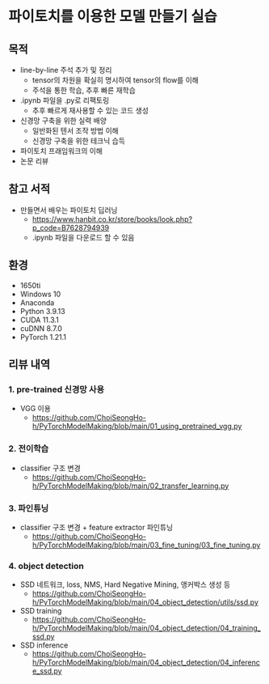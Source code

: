 # 파이토치를 이용한 모델 만들기 실습    
## 목적   
- line-by-line 주석 추가 및 정리   
  - tensor의 차원을 확실히 명시하여 tensor의 flow를 이해   
  - 주석을 통한 학습, 추후 빠른 재학습
- .ipynb 파일을 .py로 리팩토링
  - 추후 빠르게 재사용할 수 있는 코드 생성   
- 신경망 구축을 위한 실력 배양   
  - 일반화된 텐서 조작 방법 이해   
  - 신경망 구축을 위한 테크닉 습득   
- 파이토치 프래임워크의 이해   
- 논문 리뷰
## 참고 서적
- 만들면서 배우는 파이토치 딥러닝   
  - https://www.hanbit.co.kr/store/books/look.php?p_code=B7628794939
  - .ipynb 파일을 다운로드 할 수 있음
## 환경
- 1650ti    
- Windows 10    
- Anaconda    
- Python 3.9.13    
- CUDA 11.3.1    
- cuDNN 8.7.0    
- PyTorch 1.21.1    
## 리뷰 내역
### 1. pre-trained 신경망 사용
- VGG 이용   
  - https://github.com/ChoiSeongHo-h/PyTorchModelMaking/blob/main/01_using_pretrained_vgg.py
### 2. 전이학습
- classifier 구조 변경   
  - https://github.com/ChoiSeongHo-h/PyTorchModelMaking/blob/main/02_transfer_learning.py
### 3. 파인튜닝
- classifier 구조 변경 + feature extractor 파인튜닝   
  - https://github.com/ChoiSeongHo-h/PyTorchModelMaking/blob/main/03_fine_tuning/03_fine_tuning.py
### 4. object detection
- SSD 네트워크, loss, NMS, Hard Negative Mining, 앵커박스 생성 등    
  - https://github.com/ChoiSeongHo-h/PyTorchModelMaking/blob/main/04_object_detection/utils/ssd.py
- SSD training
  - https://github.com/ChoiSeongHo-h/PyTorchModelMaking/blob/main/04_object_detection/04_training_ssd.py
- SSD inference
  - https://github.com/ChoiSeongHo-h/PyTorchModelMaking/blob/main/04_object_detection/04_inference_ssd.py

